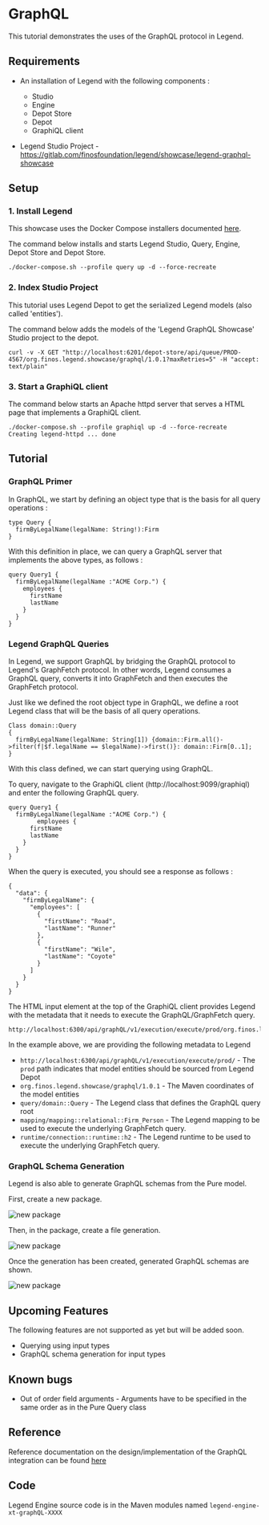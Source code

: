 # GraphQL   

This tutorial demonstrates the uses of the GraphQL protocol in Legend. 

## Requirements 

* An installation of Legend with the following components :
    * Studio 
    * Engine 
    * Depot Store 
    * Depot 
    * GraphiQL client
  
* Legend Studio Project - https://gitlab.com/finosfoundation/legend/showcase/legend-graphql-showcase 

## Setup 

### 1. Install Legend

This showcase uses the Docker Compose installers documented [here](https://github.com/finos/legend/tree/master/installers/docker-compose).

The command below installs and starts Legend Studio, Query, Engine, Depot Store and Depot Store.

```
./docker-compose.sh --profile query up -d --force-recreate 
```

### 2. Index Studio Project

This tutorial uses Legend Depot to get the serialized Legend models (also called 'entities').

The command below adds the models of the 'Legend GraphQL Showcase' Studio project to the depot. 

```
curl -v -X GET "http://localhost:6201/depot-store/api/queue/PROD-4567/org.finos.legend.showcase/graphql/1.0.1?maxRetries=5" -H "accept: text/plain"
```

### 3. Start a GraphiQL client

The command below starts an Apache httpd server that serves a HTML page that implements a GraphiQL client.

```
./docker-compose.sh --profile graphiql up -d --force-recreate
Creating legend-httpd ... done
```

## Tutorial 

### GraphQL Primer 

In GraphQL, we start by defining an object type that is the basis for all query operations :

```
type Query {
  firmByLegalName(legalName: String!):Firm 
}
```

With this definition in place, we can query a GraphQL server that implements the above types, as follows :

```
query Query1 {
  firmByLegalName(legalName :"ACME Corp.") {
    employees {
      firstName
      lastName
    }
  }
}
```

### Legend GraphQL Queries

In Legend, we support GraphQL by bridging the GraphQL protocol to Legend's GraphFetch protocol. In other words, Legend consumes a GraphQL query, converts it into GraphFetch and then executes the GraphFetch protocol.

Just like we defined the root object type in GraphQL, we define a root Legend class that will be the basis of all query operations.

```
Class domain::Query
{
  firmByLegalName(legalName: String[1]) {domain::Firm.all()->filter(f|$f.legalName == $legalName)->first()}: domain::Firm[0..1];
}
```

With this class defined, we can start querying using GraphQL. 

To query, navigate to the GraphiQL client (http://localhost:9099/graphiql) and enter the following GraphQL query.

```
query Query1 {
  firmByLegalName(legalName :"ACME Corp.") {
		employees {
      firstName
      lastName
    }
  }
}
```
When the query is executed, you should see a response as follows :

```
{
  "data": {
    "firmByLegalName": {
      "employees": [
        {
          "firstName": "Road",
          "lastName": "Runner"
        },
        {
          "firstName": "Wile",
          "lastName": "Coyote"
        }
      ]
    }
  }
}
```

The HTML input element at the top of the GraphiQL client provides Legend with the metadata that it needs to execute the GraphQL/GraphFetch query.

```
http://localhost:6300/api/graphQL/v1/execution/execute/prod/org.finos.legend.showcase/graphql/1.0.1/query/domain::Query/mapping/mapping::relational::Firm_Person/runtime/connection::runtime::h2
```

In the example above, we are providing the following metadata to Legend 
* ```http://localhost:6300/api/graphQL/v1/execution/execute/prod/``` - The `prod` path indicates that model entities should be sourced from Legend Depot
* ```org.finos.legend.showcase/graphql/1.0.1``` - The Maven coordinates of the model entities 
* ```query/domain::Query``` - The Legend class that defines the GraphQL query root
* ```mapping/mapping::relational::Firm_Person``` - The Legend mapping to be used to execute the underlying GraphFetch query. 
* ```runtime/connection::runtime::h2``` - The Legend runtime to be used to execute the underlying GraphFetch query.

### GraphQL Schema Generation 
Legend is also able to generate GraphQL schemas from the Pure model. 

First, create a new package. 

![new package](../assets/graphql-tutorial/gql-create-generation.png)

Then, in the package, create a file generation.

![new package](../assets/graphql-tutorial/gql-create-file-generation.png)

Once the generation has been created, generated GraphQL schemas are shown. 

![new package](../assets/graphql-tutorial/gql-file-generation.png)

## Upcoming Features

The following features are not supported as yet but will be added soon. 
* Querying using input types 
* GraphQL schema generation for input types 

## Known bugs  
* Out of order field arguments - Arguments have to be specified in the same order as in the Pure Query class

## Reference 

Reference documentation on the design/implementation of the GraphQL integration can be found [here](https://github.com/finos/legend-engine/blob/master/docs/graphQL/graphQL.md)

## Code 

Legend Engine source code is in the Maven modules named ```legend-engine-xt-graphQL-XXXX```
